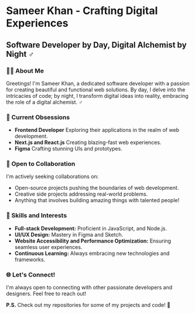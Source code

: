# Sameer Khan - Crafting Digital Experiences

## Software Developer by Day, Digital Alchemist by Night ‍♂️

### 👨‍💻 About Me
Greetings! I'm Sameer Khan, a dedicated software developer with a passion for creating beautiful and functional web solutions. By day, I delve into the intricacies of code; by night, I transform digital ideas into reality, embracing the role of a digital alchemist. ‍♂️

### 🌟 Current Obsessions
- **Frontend Developer** Exploring their applications in the realm of web development.
- **Next.js and React.js** Creating blazing-fast web experiences.
- **Figma** Crafting stunning UIs and prototypes.

### 🤝 Open to Collaboration
I'm actively seeking collaborations on:
- Open-source projects pushing the boundaries of web development.
- Creative side projects addressing real-world problems.
- Anything that involves building amazing things with talented people!

### 💼 Skills and Interests
- **Full-stack Development:** Proficient in JavaScript, and Node.js.
- **UI/UX Design:** Mastery in Figma and Sketch.
- **Website Accessibility and Performance Optimization:** Ensuring seamless user experiences.
- **Continuous Learning:** Always embracing new technologies and frameworks.

### 🌐 Let's Connect!
I'm always open to connecting with other passionate developers and designers. Feel free to reach out!

**P.S.** Check out my repositories for some of my projects and code! 🚀
